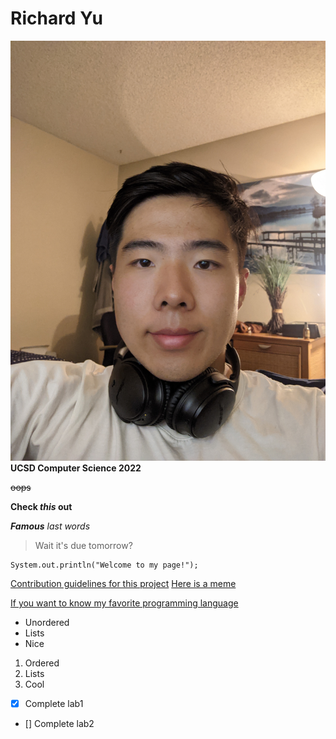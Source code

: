 # Richard Yu
![My picture](./Richard_Yu_Image.jpeg)
**UCSD Computer Science 2022**

~~oops~~

**Check _this_ out**

***Famous***
*last words*

>Wait it's due tomorrow?

```
System.out.println("Welcome to my page!");
```
[Contribution guidelines for this project](docs/CONTRIBUTING.md)
[Here is a meme](https://i.redd.it/f6qlspzxrfp71.jpg)

[If you want to know my favorite programming language](./README.md)

- Unordered
- Lists
- Nice

1. Ordered
2. Lists
3. Cool

- [x] Complete lab1
- [] Complete lab2